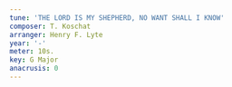 ```yaml
---
tune: 'THE LORD IS MY SHEPHERD, NO WANT SHALL I KNOW'
composer: T. Koschat
arranger: Henry F. Lyte
year: '-'
meter: 10s.
key: G Major
anacrusis: 0
---
```

